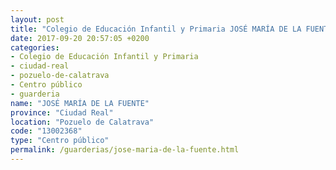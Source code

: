 ```yaml
---
layout: post
title: "Colegio de Educación Infantil y Primaria JOSÉ MARÍA DE LA FUENTE"
date: 2017-09-20 20:57:05 +0200
categories:
- Colegio de Educación Infantil y Primaria
- ciudad-real
- pozuelo-de-calatrava
- Centro público
- guarderia
name: "JOSÉ MARÍA DE LA FUENTE"
province: "Ciudad Real"
location: "Pozuelo de Calatrava"
code: "13002368"
type: "Centro público"
permalink: /guarderias/jose-maria-de-la-fuente.html
---
```

